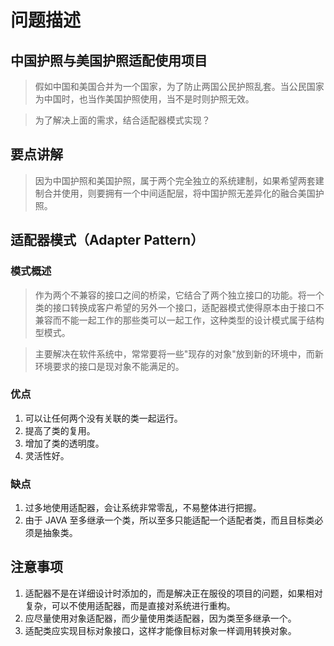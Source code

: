 # 问题描述

## 中国护照与美国护照适配使用项目

> 假如中国和美国合并为一个国家，为了防止两国公民护照乱套。当公民国家为中国时，也当作美国护照使用，当不是时则护照无效。

> 为了解决上面的需求，结合适配器模式实现？

## 要点讲解

> 因为中国护照和美国护照，属于两个完全独立的系统建制，如果希望两套建制合并使用，则要拥有一个中间适配层，将中国护照无差异化的融合美国护照。

## 适配器模式（Adapter Pattern）

### 模式概述

> 作为两个不兼容的接口之间的桥梁，它结合了两个独立接口的功能。将一个类的接口转换成客户希望的另外一个接口，适配器模式使得原本由于接口不兼容而不能一起工作的那些类可以一起工作，这种类型的设计模式属于结构型模式。

> 主要解决在软件系统中，常常要将一些"现存的对象"放到新的环境中，而新环境要求的接口是现对象不能满足的。

### 优点
1. 可以让任何两个没有关联的类一起运行。
2. 提高了类的复用。
3. 增加了类的透明度。
4. 灵活性好。

### 缺点
1. 过多地使用适配器，会让系统非常零乱，不易整体进行把握。
2. 由于 JAVA 至多继承一个类，所以至多只能适配一个适配者类，而且目标类必须是抽象类。

## 注意事项
1. 适配器不是在详细设计时添加的，而是解决正在服役的项目的问题，如果相对复杂，可以不使用适配器，而是直接对系统进行重构。
2. 应尽量使用对象适配器，而少量使用类适配器，因为类至多继承一个。
3. 适配类应实现目标对象接口，这样才能像目标对象一样调用转换对象。
